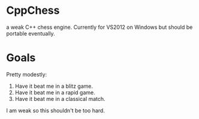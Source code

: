 CppChess
========

a weak C++ chess engine. Currently for VS2012 on Windows but should be portable eventually.


Goals
=====

Pretty modestly:

1. Have it beat me in a blitz game.
2. Have it beat me in a rapid game.
3. Have it beat me in a classical match.

I am weak so this shouldn't be too hard.
